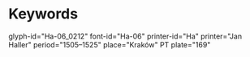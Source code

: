 # Keywords
glyph-id="Ha-06_0212"
font-id="Ha-06"
printer-id="Ha"
printer="Jan Haller"
period="1505–1525"
place="Kraków"
PT plate="169"
